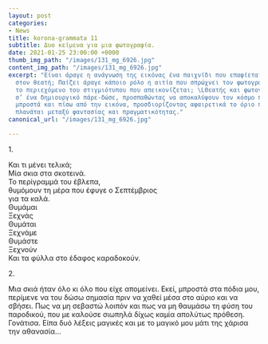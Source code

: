 ```yaml
---
layout: post
categories:
- News
title: korona-grammata 11
subtitle: Δυο κείμενα για μια φωτογραφία.
date: 2021-01-25 23:00:00 +0000
thumb_img_path: "/images/131_mg_6926.jpg"
content_img_path: "/images/131_mg_6926.jpg"
excerpt: "Είναι άραγε η ανάγνωση της εικόνας ένα παιχνίδι που επαφίεται αποκλειστικά
  στον θεατή; Παίζει άραγε κάποιο ρόλο η αιτία που σπρώχνει τον φωτογράφο να επιλέξει
  το περιεχόμενο του στιγμιότυπου που απεικονίζεται; \LΘεατής και φωτογράφος συνευρίσκονται
  σ’ ένα δημιουργικό πάρε-δώσε, προσπαθώντας να αποκαλύψουν τον κόσμο που υπάρχει
  μπροστά και πίσω από την εικόνα, προσδιορίζοντας αφαιρετικά το όριο που μπορεί να
  πλανάται μεταξύ φαντασίας και πραγματικότητας."
canonical_url: "/images/131_mg_6926.jpg"

---
```

1\.

Και τι μένει τελικά;  
Mία σκια στα σκοτεινά.  
Το περίγραμμά του έβλεπα,  
θυμόμουν τη μέρα που έφυγε ο Σεπτέμβριος  
για τα καλά.  
Θυμάμαι  
Ξεχνάς  
Θυμάται  
Ξεχνάμε  
Θυμάστε  
Ξεχνούν  
Και τα φύλλα στο έδαφος καραδοκούν.

2\.

Μια σκιά ήταν όλο κι όλο που είχε απομείνει. Εκεί, μπροστά στα πόδια μου, περίμενε να του δώσω σημασία πριν να χαθεί μέσα στο αύριο και να σβήσει. Πως να μη σεβαστώ λοιπόν και πως να μη θαυμάσω τη φύση του παροδικού, που με καλούσε σιωπηλά δίχως καμία απολύτως πρόθεση. Γονάτισα. Είπα δυό λέξεις μαγικές και με το μαγικό μου μάτι της χάρισα την αθανασία...
